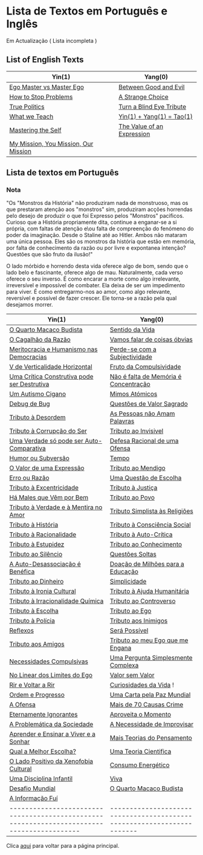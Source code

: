 # Lista de Textos em Português e Inglês

Em Actualização ( Lista incompleta )

## List of English Texts

| Yin(1)                                           | Yang(0)                                                          |
| ------------------------------------------------ | ---------------------------------------------------------------- |
| [Ego Master vs Master Ego](./en/EgoMasters.md)   | [Between Good and Evil](./en/Between_Good_Evil.md)               |
| [How to Stop Problems](./en/Stop_Problems.md)    | [A Strange Choice](./en/Strange_Choice.md)                       |
| [True Politics](./en/True_Politics.md)           | [Turn a Blind Eye Tribute](./en/Turn_Eyes_Blind.md)              |
| [What we Teach](./en/What_We_Teadch.md)          | [Yin(1) + Yang(1) = Tao(1)](./en/Yin_Yang_Tao.md)                |
| [Mastering the Self](./en/Mastering_the_Self.md) | [The Value of an Expression](./en/The_Value_of_an_Expression.md) |
| [My Mission, You Mission, Our Mission](./en/Mission.md) | | 

## Lista de textos em Português

### Nota

"Os "Monstros da História" não produziram nada de monstruoso, mas os que prestaram atenção aos "monstros" sim, produziram acções horrendas pelo desejo de produzir o que foi Expresso pelos "Monstros" pacificos. Curioso que a História propriamente dita, continue a enganar-se a si própria, com faltas de atenção e\ou falta de compreenção do fenómeno do poder da imaginação. Desde o Staline até ao Hitler. Ambos não mataram uma única pessoa. Eles são os monstros da história que estão em memória, por falta de conhecimento da razão ou por livre e expontanea intenção? Questões que são fruto da ilusão!"

O lado mórbido e horrendo desta vida oferece algo de bom, sendo que o lado belo e fascinante, oferece algo de mau. Naturalmente, cada verso oferece o seu inverso. É como encarar a morte como algo irrelevante, irreversível e impossível de combater. Ela deixa de ser um impedimento para viver. É como entregarmo-nos ao amor, como algo relevante, reversível e possível de fazer crescer. Ele torna-se a razão pela qual desejamos morrer.

| Yin(1)                                                                                     | Yang(0)                                                                |
| ------------------------------------------------------------------------------------------ | ---------------------------------------------------------------------- |
| [O Quarto Macaco Budista](./pt/O_4_Macaco_Budista.md)                                      | [Sentido da Vida](./pt/Sentido_da_Vida.md)                             |
| [O Cagalhão da Razão](./pt/O_Cagalhão_Da_Razão.md)                                         | [Vamos falar de coisas óbvias](./pt/Vamos_falar_de_coisas_obvias.md)   |
| [Meritocracia e Humanismo nas Democracias](./pt/Meritocracia_e_Humanismo_na_Democracia.md) | [Perde-se com a Subjectividade](./pt/Perde-se_com_a_subjectividade.md) |
| [V de Verticalidade Horizontal](./pt/V_de_verticalidade_horizontal.md)                     | [Fruto da Compulsividade](./pt/Fruto_da_Compulsividade.md)             |
| [Uma Crítica Construtiva pode ser Destrutiva](./pt/Critica_construtiva_destrutiva.md)      | [Não é falta de Memória é Concentração](./pt/Falta_de_Memoria.md)      |
| [Um Autismo Cigano](./pt/Autismo_Cigano.md)                                                | [Mimos Atómicos](./pt/Mimos_Atomicos.md)                               |
| [Debug de Bug](./pt/Debug_the_Bug.md)                                                      | [Questões de Valor Sagrado](./pt/Questoes_de_valor_sagrado.md)         |
| [Tributo à Desordem](./pt/Tributo_a_Desordem.md)                                           | [As Pessoas não Amam Palavras](./pt/Pessoas_nao_amam_palavras.md)      |
| [Tributo à Corrupção do Ser](./pt/Corrupcao_do_ser.md)                                     | [Tributo ao Invisivel](./pt/Tributo_ao_Invisivel.md)                   |
| [Uma Verdade só pode ser Auto-Comparativa](./pt/Verdade_auto_comparativa.md)               | [Defesa Racional de uma Ofensa](./pt/Defesa_Racional_Ofensa.md)        |
| [Humor ou Subversão](./pt/Humor_Subversao.md)                                              | [Tempo](./pt/Tempo.md)                                                 |
| [O Valor de uma Expressão](./pt/Valor_Expressao.md)                                        | [Tributo ao Mendigo](./pt/Mendigar.md)                                 |
| [Erro ou Razão](./pt/Erro_ou_Razao.md)                                                     | [Uma Questão de Escolha](./pt/Questao_de_Escolha.md)                   |
| [Tributo à Excentricidade](./pt/Excentricidade.md)                                         | [Tributo à Justiça](./pt/Justica.md)                                   |
| [Há Males que Vêm por Bem](./pt/Males_Bem.md)                                              | [Tributo ao Povo](./pt/Povo.md)                                        |
| [Tributo à Verdade e à Mentira no Amor](./pt/Verdade_Mentira_Amor.md)                      | [Tributo Simplista às Religiões](./pt/Religiao.md)                     |
| [Tributo à História](./pt/Historia.md)                                                     | [Tributo à Consciência Social](./pt/Consciencia_Social.md)             |
| [Tributo à Racionalidade](./pt/Racionalidade.md)                                           | [Tributo à Auto-Crítica](./pt/Auto_Critica.md)                         |
| [Tributo à Estupidez](./pt/Estupidez.md)                                                   | [Tributo ao Conhecimento](./pt/Conhecimento.md)                        |
| [Tributo ao Silêncio](./pt/Silencio.md)                                                    | [Questões Soltas](./pt/Questoes_Soltas.md)                             |
| [A Auto-Desassociação é Benéfica](./pt/Desassocia.md)                                      | [Doação de Milhões para a Educação](./pt/Milhoes_Educa.md)             |
| [Tributo ao Dinheiro](./pt/Dinheiro.md)                                                    | [Simplicidade](./pt/Simplicidade.md)                                   |
| [Tributo à Ironia Cultural](./pt/Ironia_Cultural.md)                                       | [Tributo à Ajuda Humanitária](./pt/Ajuda_Humanitaria.md)               |
| [Tributo à Irracionalidade Química](./pt/Irracionalidade_Quimica.md)                       | [Tributo ao Controverso](./pt/Controverso.md)                          |
| [Tributo à Escolha](./pt/Escolha.md)                                                       | [Tributo ao Ego](./pt/Ego.md)                                          |
| [Tributo à Polícia](./pt/Policia.md)                                                       | [Tributo aos Inimigos](./pt/Inimigos.md)                               |
| [Reflexos](./pt/Reflexos.md)                                                               | [Será Possível](./pt/Possivel.md)                                      |
| [Tributo aos Amigos](./pt/Amigos.md)                                                       | [Tributo ao meu Ego que me Engana](./pt/Engana_Ego.md)                 |
| [Necessidades Compulsivas](./pt/Necessidades.md)                                           | [Uma Pergunta Simplesmente Complexa](./pt/Pergunta_Complexa.md)        |
| [No Linear dos Limites do Ego](./pt/Limites_Ego.md)                                        | [Valor sem Valor](./pt/Valor_sem_Valor.md)                             |
| [Rir e Voltar a Rir](./pt/Rir.md)                                                          | [Curiosidades da Vida](./pt/Curiosidade_Vida.md) !                     |
| [Ordem e Progresso](./pt/Ordem_Progresso.md)                                               | [Uma Carta pela Paz Mundial](./pt/Carta_Paz_Mundial.md)                |
| [A Ofensa](./pt/A_Ofensa.md)                                                               | [Mais de 70 Causas Crime](./pt/70_Causas_Crime.md)                     |
| [Eternamente Ignorantes](./pt/Eternamente_Ignorantes.md)                                   | [Aproveita o Momento](./pt/Aproveita_o_Momento.md)                     |
| [A Problemática da Sociedade](./pt/A_Problematica_da_Sociedade.md)                         | [A Necessidade de Improvisar](./pt/A_necessidade_de_Improvisar)        |
| [Aprender e Ensinar a Viver e a Sonhar](./pt/Aprender_Ensinar_Viver_Sonhar.md)             | [Mais Teorias do Pensamento](./pt/Mais_teorias_do_pensamento.md)       |
| [Qual a Melhor Escolha?](./pt/Qual_a_Melhor_Escolha.md)                                    | [Uma Teoria Cientifica](./pt/Uma_Teoria_Cientifica.md)                 |
| [O Lado Positivo da Xenofobia Cultural](./pt/O_Lado_Positivo.md)                           | [Consumo Energético](./pt/Consumo_Energetico.md)                       |
| [Uma Disciplina Infantil](./pt/Uma_Disciplina_Infantil.md)                                 | [Viva](./pt/Viva.md)                                                   | 
| [Desafio Mundial](./pt/dn/Intro.md) | [O Quarto Macaco Budista](./pt/yt/README.md)         | [As Ideias Rebolam](./pt/As_Ideias_Rebolam.md)                         | 
| [A Informação Fuí](./pt/Flui.md)                                                           |                                                                        | 
| ------------------------------------------------------------------------------------------ | ---------------------------------------------------------------------- |



Clica [aqui](../README.md) para voltar para a página principal.
